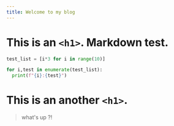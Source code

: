 ```yaml
---
title: Welcome to my blog
---
```


# This is an `<h1>`. Markdown test.

```python
test_list = [i*3 for i in range(10)]

for i,test in enumerate(test_list):
  print(f"{i}:{test}")
```

# This is an another `<h1>`.
> what's up ?!

